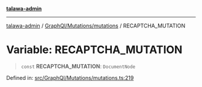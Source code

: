 [**talawa-admin**](../../../../README.md)

***

[talawa-admin](../../../../README.md) / [GraphQl/Mutations/mutations](../README.md) / RECAPTCHA\_MUTATION

# Variable: RECAPTCHA\_MUTATION

> `const` **RECAPTCHA\_MUTATION**: `DocumentNode`

Defined in: [src/GraphQl/Mutations/mutations.ts:219](https://github.com/gautam-divyanshu/talawa-admin/blob/334f0f7773e45df65600a1da08d00c41806347e4/src/GraphQl/Mutations/mutations.ts#L219)
